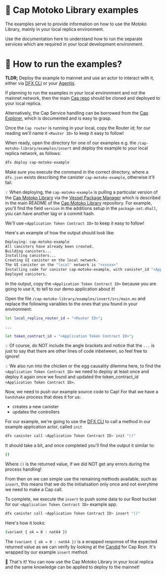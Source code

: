 # 🦖 Cap Motoko Library examples

The examples serve to provide information on how to use the Motoko Library, mainly in your local replica environment.

Use the documentation here to understand how to run the separate services which are required in your local development environment.

# 🤔 How to run the examples?

**TLDR;** Deploy the example to mainnet and use an actor to interact with it, either via [DFX CLI](https://sdk.dfinity.org/docs/developers-guide/cli-reference.html) or your [Agentjs](https://github.com/dfinity/agent-js).

If planning to run the examples in your local environment and not the mainnet network, then the main [Cap repo](https://github.com/Psychedelic/cap) should be cloned and deployed to your local replica.

Alternatively, the Cap Service handling can be borrowed from the [Cap Explorer](https://github.com/Psychedelic/cap-explorer), which is documented and is easy to grasp.

Once the `Cap router` is running in your local, copy the Router id; for our reading we'll name it `<Router ID>` to keep it easy to follow!

When ready, open the directory for one of our examples e.g. the `/cap-motoko-library/examples/insert` and deploy the example to your local replica network, as follows:

```sh
dfx deploy cap-motoko-example
```

Make sure you execute the command in the correct directory, where a `dfx.json` exists describing the canister `cap-motoko-example`, otherwise it'll fail.

💡 When deploying, the `cap-motoko-example` is pulling a particular version of the [Cap Motoko Library](https://github.com/Psychedelic/cap-motoko-library) via the [Vessel Package Manager](https://github.com/dfinity/vessel/releases) which is described in the main README of the [Cap Motoko Library](https://github.com/Psychedelic/cap-motoko-library) repository. For example, you'll find the field `version` in the additions setup in the `package-set.dhall`, you can have another tag or a commit hash.

We'll use `<Application Token Contract ID>` to keep it easy to follow!

Here's an example of how the output should look like:

```sh
Deploying: cap-motoko-example
All canisters have already been created.
Building canisters...
Installing canisters...
Creating UI canister on the local network.
The UI canister on the "local" network is "<xxxxx>"
Installing code for canister cap-motoko-example, with canister_id "<Application Token Contract ID>"
Deployed canisters.
```

In the output, copy the `<Application Token Contract ID>` because you are going to use it, to tell to our demo application about it!

Open the file  `/cap-motoko-library/examples/insert/src/main.mo` and replace the following variables to the ones that you found in your environment:

```sh
let local_replica_router_id = "<Router ID>";

...

let token_contract_id = "<Application Token Contract ID>";
```

💡 Of course, do NOT include the angle brackets and notice that the `...` is just to say that there are other lines of code inbetween, so feel free to ignore!

💡 We also run into the chicken or the egg causality dilemma here, to find the `<Application Token Contract ID>` we need to deploy at least once and deploy it again once we found and updated the token_contract_id `<Application Token Contract ID>`.

Now, we need to push our example source code to Cap! For that we have a `handshake` process that does it for us:
- creates a new canister
- updates the controllers

For our example, we're going to use the [DFX CLI]() to call a method in our example application actor, called `init`

```sh
dfx canister call <Application Token Contract ID> init "()"
```

It should take a bit, and once completed you'll find the output it similar to:

```sh
()
```

Where `()` is the returned value, if we did NOT get any errors during the process handling!

From then on we can simple use the remaining methods available, such as `insert`, this means that we do the initialisation only once and not everytime we need to make a Cap call.

To complete, we execute the `insert` to push some data to our Root bucket for our `<Application Token Contract ID>` example app.

```sh
dfx canister call <Application Token Contract ID> insert "()"
```

Here's how it looks:

```sh
(variant { ok = 0 : nat64 })
```

The `(variant { ok = 0 : nat64 })` is a wrapped response of the expected returned value as we can verify by looking at the [Candid](https://github.com/Psychedelic/cap/blob/main/candid/root.did#L57) for Cap Root. It's wrapped by our example `insert` method.

👋 That's it! You can now use the Cap Motoko Library in your local replica and the same knowledge can be applied to deploy to the mainnet!